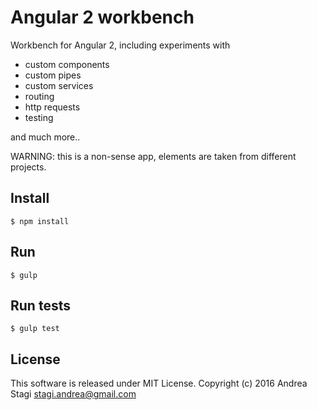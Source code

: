 # Angular 2 workbench

Workbench for Angular 2, including experiments with

- custom components
- custom pipes
- custom services
- routing
- http requests
- testing

and much more..

WARNING: this is a non-sense app, elements are taken from different projects.

## Install

    $ npm install

## Run

    $ gulp

## Run tests

    $ gulp test

## License

This software is released under MIT License. Copyright (c) 2016 Andrea Stagi <stagi.andrea@gmail.com>
